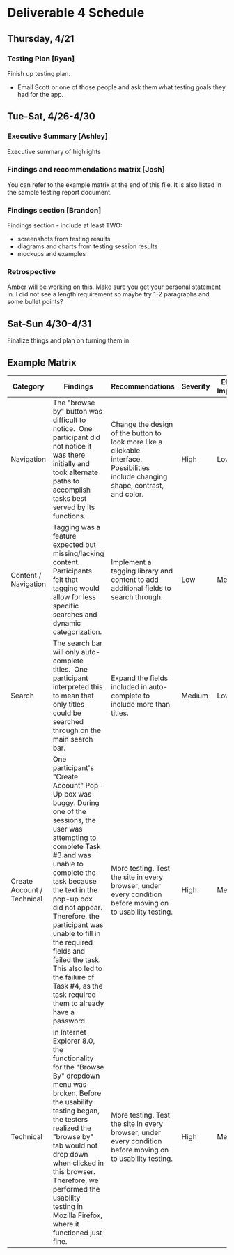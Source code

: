 # Deliverable 4 Schedule

## Thursday, 4/21

### Testing Plan [Ryan]

Finish up testing plan.
 - Email Scott or one of those people and ask them what testing goals they had for the app.

## Tue-Sat, 4/26-4/30

### Executive Summary [Ashley]

Executive summary of highlights

### Findings and recommendations matrix [Josh]

You can refer to the example matrix at the end of this file. It is also listed in the sample testing report document.

### Findings section [Brandon]

Findings section - include at least TWO:
  - screenshots from testing results
  - diagrams and charts from testing session results
  - mockups and examples

### Retrospective

Amber will be working on this. Make sure you get your personal statement in. I did not see a length requirement so maybe try 1-2 paragraphs and some bullet points?

## Sat-Sun 4/30-4/31

Finalize things and plan on turning them in.


## Example Matrix

| Category                   | Findings                                                                                                                                                                                                                                                                                                                                                                                                         | Recommendations                                                                                                                      | Severity | Effort to Implement | Reason to Implement                                                                                                                       |
| -------------------------- | ---------------------------------------------------------------------------------------------------------------------------------------------------------------------------------------------------------------------------------------------------------------------------------------------------------------------------------------------------------------------------------------------------------------- | ------------------------------------------------------------------------------------------------------------------------------------ | -------- | ------------------- | ----------------------------------------------------------------------------------------------------------------------------------------- |
| Navigation                 | The "browse by" button was difficult to notice.  One participant did not notice it was there initially and took alternate paths to accomplish tasks best served by its functions.                                                                                                                                                                                                                                | Change the design of the button to look more like a clickable interface.  Possibilities include changing shape, contrast, and color. | High     | Low                 | Functionality is not effective if it is not noticed.                                                                                      |
| Content / Navigation       | Tagging was a feature expected but missing/lacking content. Participants felt that tagging would allow for less specific searches and dynamic categorization.                                                                                                                                                                                                                                                    | Implement a tagging library and content to add additional fields to search through.                                                  | Low      | Medium              | Adding expected features allows for more user comfort when searching for content, especially if the object of the search is fuzzy.        |
| Search                     | The search bar will only auto-complete titles.  One participant interpreted this to mean that only titles could be searched through on the main search bar.                                                                                                                                                                                                                                                      | Expand the fields included in auto-complete to include more than titles.                                                             | Medium   | Low                 | Reducing user confusion is always a good thing, especially if the effort required is minimal.                                             |
| Create Account / Technical | One participant's "Create Account" Pop-Up box was buggy. During one of the sessions, the user was attempting to complete Task #3 and was unable to complete the task because the text in the pop-up box did not appear. Therefore, the participant was unable to fill in the required fields and failed the task. This also led to the failure of Task #4, as the task required them to already have a password. | More testing. Test the site in every browser, under every condition before moving on to usability testing.                           | High     | Medium              | Testing the site beforehand is crucial. The account creation itself is a central portion of the site and it should be guaranteed to work. |
| Technical                  | In Internet Explorer 8.0, the functionality for the "Browse By" dropdown menu was broken. Before the usability testing began, the testers realized the "browse by" tab would not drop down when clicked in this browser. Therefore, we performed the usability testing in Mozilla Firefox, where it functioned just fine.                                                                                        | More testing. Test the site in every browser, under every condition before moving on to usability testing.                           | High     | Medium              | Testing the site beforehand is crucial. The "Browse By" advanced search is also a central portion of the usability of the site.           |
